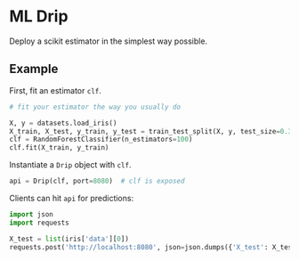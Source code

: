 # ML Drip
Deploy a scikit estimator in the simplest way possible.

## Example
First, fit an estimator `clf`.
```python
# fit your estimator the way you usually do

X, y = datasets.load_iris()
X_train, X_test, y_train, y_test = train_test_split(X, y, test_size=0.3)
clf = RandomForestClassifier(n_estimators=100)
clf.fit(X_train, y_train)
```
Instantiate a `Drip` object with `clf`. 
```python
api = Drip(clf, port=8080)  # clf is exposed
```
Clients can hit `api` for predictions:
```python
import json
import requests

X_test = list(iris['data'][0])
requests.post('http://localhost:8080', json=json.dumps({'X_test': X_test}))  # returns [0]
```
